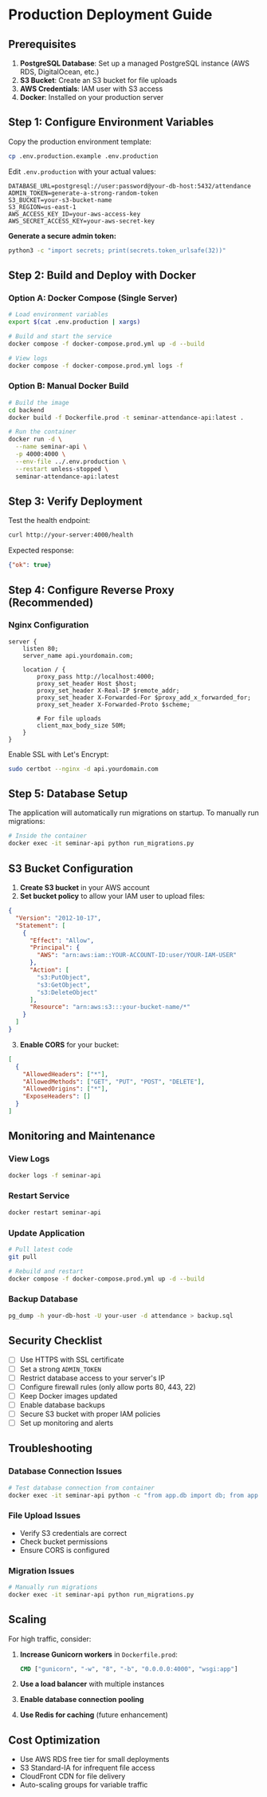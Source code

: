 # Production Deployment Guide

## Prerequisites

1. **PostgreSQL Database**: Set up a managed PostgreSQL instance (AWS RDS, DigitalOcean, etc.)
2. **S3 Bucket**: Create an S3 bucket for file uploads
3. **AWS Credentials**: IAM user with S3 access
4. **Docker**: Installed on your production server

## Step 1: Configure Environment Variables

Copy the production environment template:

```bash
cp .env.production.example .env.production
```

Edit `.env.production` with your actual values:

```env
DATABASE_URL=postgresql://user:password@your-db-host:5432/attendance
ADMIN_TOKEN=generate-a-strong-random-token
S3_BUCKET=your-s3-bucket-name
S3_REGION=us-east-1
AWS_ACCESS_KEY_ID=your-aws-access-key
AWS_SECRET_ACCESS_KEY=your-aws-secret-key
```

**Generate a secure admin token:**
```bash
python3 -c "import secrets; print(secrets.token_urlsafe(32))"
```

## Step 2: Build and Deploy with Docker

### Option A: Docker Compose (Single Server)

```bash
# Load environment variables
export $(cat .env.production | xargs)

# Build and start the service
docker compose -f docker-compose.prod.yml up -d --build

# View logs
docker compose -f docker-compose.prod.yml logs -f
```

### Option B: Manual Docker Build

```bash
# Build the image
cd backend
docker build -f Dockerfile.prod -t seminar-attendance-api:latest .

# Run the container
docker run -d \
  --name seminar-api \
  -p 4000:4000 \
  --env-file ../.env.production \
  --restart unless-stopped \
  seminar-attendance-api:latest
```

## Step 3: Verify Deployment

Test the health endpoint:

```bash
curl http://your-server:4000/health
```

Expected response:
```json
{"ok": true}
```

## Step 4: Configure Reverse Proxy (Recommended)

### Nginx Configuration

```nginx
server {
    listen 80;
    server_name api.yourdomain.com;

    location / {
        proxy_pass http://localhost:4000;
        proxy_set_header Host $host;
        proxy_set_header X-Real-IP $remote_addr;
        proxy_set_header X-Forwarded-For $proxy_add_x_forwarded_for;
        proxy_set_header X-Forwarded-Proto $scheme;

        # For file uploads
        client_max_body_size 50M;
    }
}
```

Enable SSL with Let's Encrypt:
```bash
sudo certbot --nginx -d api.yourdomain.com
```

## Step 5: Database Setup

The application will automatically run migrations on startup. To manually run migrations:

```bash
# Inside the container
docker exec -it seminar-api python run_migrations.py
```

## S3 Bucket Configuration

1. **Create S3 bucket** in your AWS account
2. **Set bucket policy** to allow your IAM user to upload files:

```json
{
  "Version": "2012-10-17",
  "Statement": [
    {
      "Effect": "Allow",
      "Principal": {
        "AWS": "arn:aws:iam::YOUR-ACCOUNT-ID:user/YOUR-IAM-USER"
      },
      "Action": [
        "s3:PutObject",
        "s3:GetObject",
        "s3:DeleteObject"
      ],
      "Resource": "arn:aws:s3:::your-bucket-name/*"
    }
  ]
}
```

3. **Enable CORS** for your bucket:

```json
[
  {
    "AllowedHeaders": ["*"],
    "AllowedMethods": ["GET", "PUT", "POST", "DELETE"],
    "AllowedOrigins": ["*"],
    "ExposeHeaders": []
  }
]
```

## Monitoring and Maintenance

### View Logs
```bash
docker logs -f seminar-api
```

### Restart Service
```bash
docker restart seminar-api
```

### Update Application
```bash
# Pull latest code
git pull

# Rebuild and restart
docker compose -f docker-compose.prod.yml up -d --build
```

### Backup Database
```bash
pg_dump -h your-db-host -U your-user -d attendance > backup.sql
```

## Security Checklist

- [ ] Use HTTPS with SSL certificate
- [ ] Set a strong `ADMIN_TOKEN`
- [ ] Restrict database access to your server's IP
- [ ] Configure firewall rules (only allow ports 80, 443, 22)
- [ ] Keep Docker images updated
- [ ] Enable database backups
- [ ] Secure S3 bucket with proper IAM policies
- [ ] Set up monitoring and alerts

## Troubleshooting

### Database Connection Issues
```bash
# Test database connection from container
docker exec -it seminar-api python -c "from app.db import db; from app import create_app; app = create_app(); app.app_context().push(); print(db.engine.url)"
```

### File Upload Issues
- Verify S3 credentials are correct
- Check bucket permissions
- Ensure CORS is configured

### Migration Issues
```bash
# Manually run migrations
docker exec -it seminar-api python run_migrations.py
```

## Scaling

For high traffic, consider:

1. **Increase Gunicorn workers** in `Dockerfile.prod`:
   ```dockerfile
   CMD ["gunicorn", "-w", "8", "-b", "0.0.0.0:4000", "wsgi:app"]
   ```

2. **Use a load balancer** with multiple instances
3. **Enable database connection pooling**
4. **Use Redis for caching** (future enhancement)

## Cost Optimization

- Use AWS RDS free tier for small deployments
- S3 Standard-IA for infrequent file access
- CloudFront CDN for file delivery
- Auto-scaling groups for variable traffic
